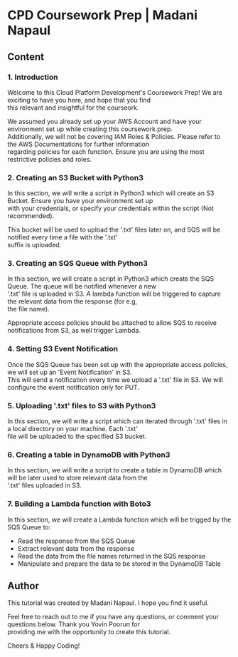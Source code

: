 # CPD Coursework Prep | Madani Napaul

## Content 

### 1. Introduction

Welcome to this Cloud Platform Development's Coursework Prep! We are exciting to have you here, and hope that you find    
this relevant and insightful for the courseork. 

We assumed you already set up your AWS Account and have your environment set up while creating this coursework prep.     
Additionally, we will not be covering IAM Roles & Policies. Please refer to the AWS Documentations for further information     
regarding policies for each function. Ensure you are using the most restrictive policies and roles. 

### 2. Creating an S3 Bucket with Python3

In this section, we will write a script in Python3 which will create an S3 Bucket. Ensure you have your environment set up     
with your credentials, or specify your credentials within the script (Not recommended). 

This bucket will be used to upload the '.txt' files later on, and SQS will be notified every time a file with the '.txt'     
suffix is uploaded. 

### 3. Creating an SQS Queue with Python3

In this section, we will create a script in Python3 which create the SQS Queue. The queue will be notified whenever a new     
'.txt' file is uploaded in S3. A lambda function will be triggered to capture the relevant data from the response (for e.g,     
the file name).

Appropriate access policies should be attached to allow SQS to receive notifications from S3, as well trigger Lambda. 

### 4. Setting S3 Event Notification 

Once the SQS Queue has been set up with the appropriate access policies, we will set up an 'Event Notification' in S3.      
This will send a notification every time we upload a '.txt' file in S3. We will configure the event notification only for PUT. 

### 5. Uploading '.txt' files to S3 with Python3

In this section, we will write a script which can iterated through '.txt' files in a local directory on your machine. Each '.txt'     
file will be uploaded to the specified S3 bucket. 

### 6. Creating a table in DynamoDB with Python3

In this section, we will write a script to create a table in DynamoDB which will be later used to store relevant data from the     
'.txt' files uploaded in S3. 

### 7. Building a Lambda function with Boto3

In this section, we will create a Lambda function which will be trigged by the SQS Queue to:

* Read the response from the SQS Queue
* Extract relevant data from the response 
* Read the data from the file names returned in the SQS response
* Manipulate and prepare the data to be stored in the DynamoDB Table 

## Author 

This tutorial was created by Madani Napaul. I hope you find it useful. 

Feel free to reach out to me if you have any questions, or comment your questions below. Thank you Yovin Poorun for    
providing me with the opportunity to create this tutorial. 

Cheers & Happy Coding!
